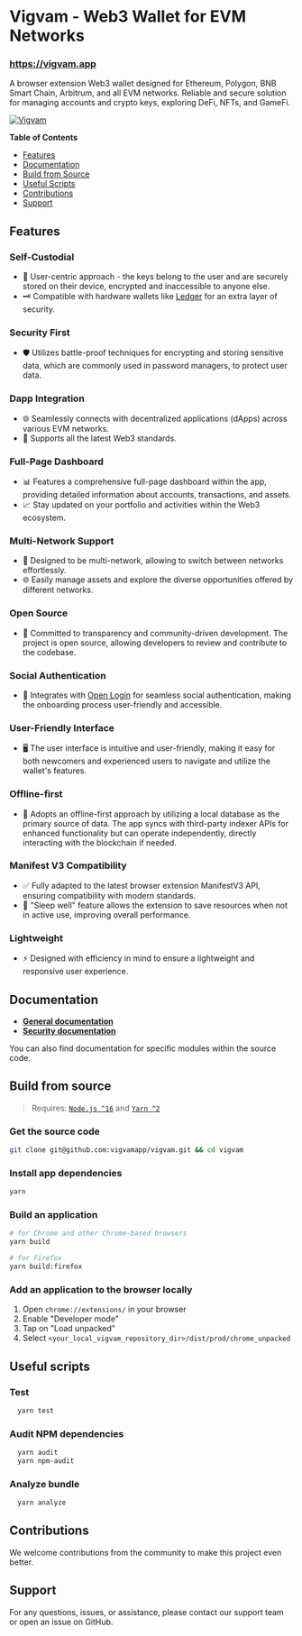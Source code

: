 # Vigvam - Web3 Wallet for EVM Networks

### https://vigvam.app

A browser extension Web3 wallet designed for Ethereum, Polygon, BNB Smart Chain, Arbitrum, and all EVM networks. Reliable and secure solution for managing accounts and crypto keys, exploring DeFi, NFTs, and GameFi.

[![Vigvam](https://github.com/vigvamapp/vigvam/assets/11996139/3c6729ae-7ca9-413d-bd63-10ccc9a4dc09)](https://vigvam.app/)

**Table of Contents**

- [Features](#features)
- [Documentation](#documentation)
- [Build from Source](#build-from-source)
- [Useful Scripts](#useful-scripts)
- [Contributions](#contributions)
- [Support](#support)

## Features

### Self-Custodial

- 🤲 User-centric approach - the keys belong to the user and are securely stored on their device, encrypted and inaccessible to anyone else.
- 🗝 Compatible with hardware wallets like [Ledger](https://www.ledger.com/) for an extra layer of security.

### Security First

- 🛡 Utilizes battle-proof techniques for encrypting and storing sensitive data, which are commonly used in password managers, to protect user data.

### Dapp Integration

- 🌐 Seamlessly connects with decentralized applications (dApps) across various EVM networks.
- 💼 Supports all the latest Web3 standards.

### Full-Page Dashboard

- 📊 Features a comprehensive full-page dashboard within the app, providing detailed information about accounts, transactions, and assets.
- 📈 Stay updated on your portfolio and activities within the Web3 ecosystem.

### Multi-Network Support

- 🔗 Designed to be multi-network, allowing to switch between networks effortlessly.
- 🌐 Easily manage assets and explore the diverse opportunities offered by different networks.

### Open Source

- 📖 Committed to transparency and community-driven development. The project is open source, allowing developers to review and contribute to the codebase.

### Social Authentication

- 👥 Integrates with [Open Login](https://openlogin.com/) for seamless social authentication, making the onboarding process user-friendly and accessible.

### User-Friendly Interface

- 🖥️ The user interface is intuitive and user-friendly, making it easy for both newcomers and experienced users to navigate and utilize the wallet's features.

### Offline-first

- 🔌 Adopts an offline-first approach by utilizing a local database as the primary source of data. The app syncs with third-party indexer APIs for enhanced functionality but can operate independently, directly interacting with the blockchain if needed.

### Manifest V3 Compatibility

- ✅ Fully adapted to the latest browser extension ManifestV3 API, ensuring compatibility with modern standards.
- 🌙 "Sleep well" feature allows the extension to save resources when not in active use, improving overall performance.

### Lightweight

- ⚡️ Designed with efficiency in mind to ensure a lightweight and responsive user experience.

## Documentation

- [**General documentation**](docs/README.md)
- [**Security documentation**](docs/SECURITY.md)

You can also find documentation for specific modules within the source code.

## Build from source

> Requires: [`Node.js ^16`](https://nodejs.org) and [`Yarn ^2`](https://yarnpkg.com)

### Get the source code

```bash
git clone git@github.com:vigvamapp/vigvam.git && cd vigvam
```

### Install app dependencies

```bash
yarn
```

### Build an application

```bash
# for Chrome and other Chrome-based browsers
yarn build

# for Firefox
yarn build:firefox
```

### Add an application to the browser locally

1. Open `chrome://extensions/` in your browser
2. Enable "Developer mode"
3. Tap on "Load unpacked"
4. Select `<your_local_vigvam_repository_dir>/dist/prod/chrome_unpacked`

## Useful scripts

### Test

```bash
  yarn test
```

### Audit NPM dependencies

```bash
  yarn audit
  yarn npm-audit
```

### Analyze bundle

```bash
  yarn analyze
```

## Contributions

We welcome contributions from the community to make this project even better.

## Support

For any questions, issues, or assistance, please contact our support team or open an issue on GitHub.
